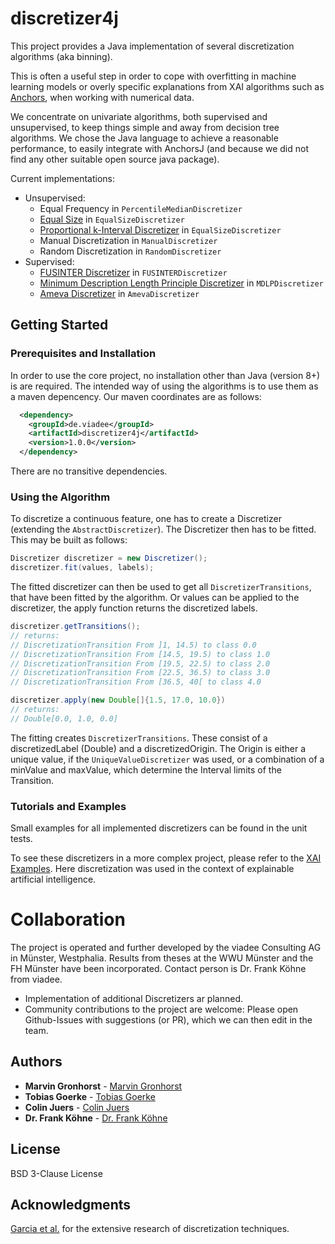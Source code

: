 # discretizer4j

This project provides a Java implementation of several discretization algorithms (aka binning).

This is often a useful step in order to cope with overfitting in machine learning models or overly specific explanations from XAI algorithms such as [Anchors](https://github.com/viadee/javaAnchorExplainer), when working with numerical data.

We concentrate on univariate algorithms, both supervised and unsupervised, to keep things simple and away from decision tree algorithms.
We chose the Java language to achieve a reasonable performance, to easily integrate with AnchorsJ (and because we did not find any other  suitable open source java package).

Current implementations:
* Unsupervised: 
    * Equal Frequency in ``PercentileMedianDiscretizer``
    * [Equal Size](http://users.monash.edu/~webb/Files/YangWebb03b.pdf) in ``EqualSizeDiscretizer``
    * [Proportional k-Interval Discretizer](http://users.monash.edu/~webb/Files/YangWebb03b.pdf) in ``EqualSizeDiscretizer``
    * Manual Discretization in ``ManualDiscretizer``
    * Random Discretization in ``RandomDiscretizer``
* Supervised: 
    * [FUSINTER Discretizer](https://www.researchgate.net/publication/220354451_FUSINTER_A_Method_for_Discretization_of_Continuous_Attributes) in ``FUSINTERDiscretizer``
    * [Minimum Description Length Principle Discretizer](https://www.ijcai.org/Proceedings/93-2/Papers/022.pdf) in ``MDLPDiscretizer``
    * [Ameva Discretizer](https://sci2s.ugr.es/keel/pdf/algorithm/articulo/2009-Gonzalez-Abril-ESWA.pdf) in ``AmevaDiscretizer``
## Getting Started


### Prerequisites and Installation

In order to use the core project, no installation other than Java (version 8+) is are required. The intended way of using the algorithms is to use them as a maven depencency. Our maven coordinates are as follows:

```xml
  <dependency>
    <groupId>de.viadee</groupId>
    <artifactId>discretizer4j</artifactId>
    <version>1.0.0</version>    
  </dependency>
```
    
There are no transitive dependencies.

### Using the Algorithm

To discretize a continuous feature, one has to create a Discretizer (extending the ``AbstractDiscretizer``). The Discretizer then has to be fitted.
This may be built as follows: 

```Java
Discretizer discretizer = new Discretizer();
discretizer.fit(values, labels);
```
The fitted discretizer can then be used to get all ``DiscretizerTransitions``, that have been fitted by the algorithm. 
Or values can be applied to the discretizer, the apply function returns the discretized labels.

```Java
discretizer.getTransitions();
// returns:
// DiscretizationTransition From ]1, 14.5) to class 0.0
// DiscretizationTransition From [14.5, 19.5) to class 1.0
// DiscretizationTransition From [19.5, 22.5) to class 2.0
// DiscretizationTransition From [22.5, 36.5) to class 3.0
// DiscretizationTransition From [36.5, 40[ to class 4.0

discretizer.apply(new Double[]{1.5, 17.0, 10.0})
// returns:
// Double[0.0, 1.0, 0.0]
```

The fitting creates ``DiscretizerTransitions``. These consist of a discretizedLabel (Double) and a discretizedOrigin. 
The Origin is either a unique value, if the ``UniqueValueDiscretizer`` was used, or a combination of a minValue and maxValue, which determine the Interval limits of the Transition. 

### Tutorials and Examples

Small examples for all implemented discretizers can be found in the unit tests. 

To see these discretizers in a more complex project, please refer to the [XAI Examples](https://github.com/viadee/xai_examples). Here discretization was used in the context of explainable artificial intelligence. 

# Collaboration

The project is operated and further developed by the viadee Consulting AG in Münster, Westphalia. Results from theses at the WWU Münster and the FH Münster have been incorporated. Contact person is Dr. Frank Köhne from viadee.
* Implementation of additional Discretizers ar planned.
* Community contributions to the project are welcome: Please open Github-Issues with suggestions (or PR), which we can then edit in the team.

## Authors
* **Marvin Gronhorst** - [Marvin Gronhorst](https://github.com/MarvinGronhorst)
* **Tobias Goerke** - [Tobias Goerke](https://github.com/TobiasGoerke)
* **Colin Juers** - [Colin Juers](https://github.com/cjuers)
* **Dr. Frank Köhne** - [Dr. Frank Köhne](https://github.com/fkoehne)
 

## License

BSD 3-Clause License

## Acknowledgments

[Garcia et al.](https://sci2s.ugr.es/sites/default/files/files/ComplementaryMaterial/discretization/2013-Garcia-IEEETKDE.pdf) for the extensive research of discretization techniques. 
